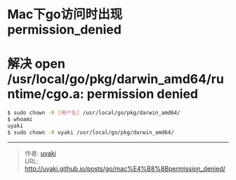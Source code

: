 # Mac下go访问时出现permission_denied


<!--more-->
# 解决 open /usr/local/go/pkg/darwin_amd64/runtime/cgo.a: permission denied

```bash
$ sudo chown -R [用户名] /usr/local/go/pkg/darwin_amd64/
$ whoami
uyaki
$ sudo chown -R uyaki /usr/local/go/pkg/darwin_amd64/
```


---

> 作者: [uyaki](https://www.github.com/uyaki)  
> URL: http://uyaki.github.io/posts/go/mac%E4%B8%8Bpermission_denied/  

